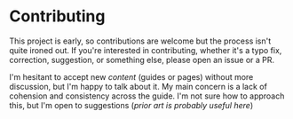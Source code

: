 # Contributing

This project is early, so contributions are welcome but the process isn't quite
ironed out. If you're interested in contributing, whether it's a typo fix,
correction, suggestion, or something else, please open an issue or a PR.

I'm hesitant to accept new _content_ (guides or pages) without more discussion,
but I'm happy to talk about it. My main concern is a lack of cohension and
consistency across the guide. I'm not sure how to approach this, but I'm open to
suggestions (_prior art is probably useful here_)
